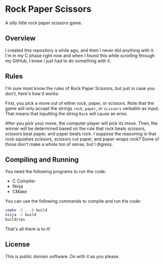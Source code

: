 # Rock Paper Scissors

A silly little rock paper scissors game.

## Overview

I created this repository a while ago, and then I never did anything with it.
I'm in my C phase right now and when I found this while scrolling through my
GitHub, I knew I just had to do something with it.

## Rules

I'm sure most know the rules of Rock Paper Scissors, but just in case you
don't, here's how it works:

First, you pick a move out of either rock, paper, or scissors. Note that the
game will only accept the strings `rock`, `paper`, or `scissors` verbatim as
input. That means that inputting the string `Rock` will cause an error.

After you pick your move, the computer player will pick its move. Then, the
winner will be determined based on the rule that rock beats scissors, scissors
beat paper, and paper beats rock. I suppose the reasoning is that rock squishes
scissors, scissors cut paper, and paper wraps rock? Some of those don't make a
whole ton of sense, but I digress.

## Compiling and Running

You need the following programs to run the code:

* C Compiler
* Ninja
* CMake

You can use the following commands to compile and run the code:

```sh
cmake -S . -B build
ninja -C build
build/rps
```

That's all there is to it!

## License

This is public domain software. Do with it as you please.
